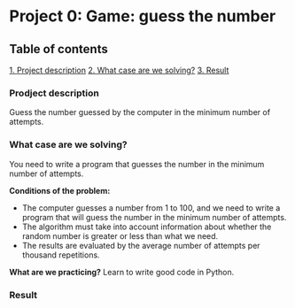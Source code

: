 # Project 0: Game: guess the number

## Table of contents
[1. Project description](https://github.com/Ctanicla8/sf_data_science/blob/main/project_0/README.md)
[2. What case are we solving?](https://github.com/Ctanicla8/sf_data_science/blob/main/project_0/README.md)
[3. Result](___)

### Prodject description
Guess the number guessed by the computer in the minimum number of attempts.

### What case are we solving?
You need to write a program that guesses the number in the minimum number of attempts.

**Conditions of the problem:**
- The computer guesses a number from 1 to 100, and we need to write a program that will guess the number in the minimum number of attempts.
- The algorithm must take into account information about whether the random number is greater or less than what we need.
- The results are evaluated by the average number of attempts per thousand repetitions.

**What are we practicing?**
Learn to write good code in Python.

### Result

